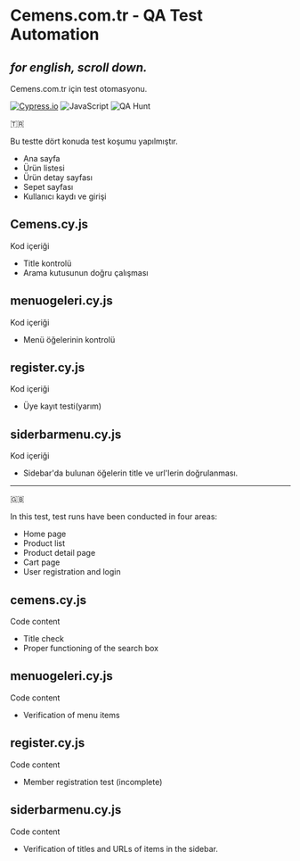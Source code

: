 # Cemens.com.tr - QA Test Automation
## _for english, scroll down._

Cemens.com.tr için test otomasyonu.

[![Cypress.io](https://img.shields.io/badge/tested%20with-Cypress-04C38E.svg)](https://www.cypress.io/)
<img src="https://img.shields.io/badge/JavaScript-F7DF1E.svg?style=for-the-badge&logo=JavaScript&logoColor=black" alt="JavaScript" />
<img src="https://img.shields.io/badge/QA_Hunt-Academy-blue" alt="QA Hunt" />

:tr:

Bu testte dört konuda test koşumu yapılmıştır.

- Ana sayfa
- Ürün listesi
- Ürün detay sayfası
- Sepet sayfası
- Kullanıcı kaydı ve girişi


## Cemens.cy.js
Kod içeriği
- Title kontrolü
- Arama kutusunun doğru çalışması

## menuogeleri.cy.js
Kod içeriği
- Menü öğelerinin kontrolü

## register.cy.js
Kod içeriği
- Üye kayıt testi(yarım)

## siderbarmenu.cy.js
Kod içeriği
- Sidebar'da bulunan öğelerin title ve url'lerin doğrulanması.


-----
:uk:

In this test, test runs have been conducted in four areas:

- Home page
- Product list
- Product detail page
- Cart page
- User registration and login

## cemens.cy.js
Code content

- Title check
- Proper functioning of the search box

## menuogeleri.cy.js
Code content
- Verification of menu items

## register.cy.js
Code content
- Member registration test (incomplete)

## siderbarmenu.cy.js
Code content
- Verification of titles and URLs of items in the sidebar.



